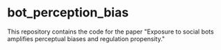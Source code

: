 # bot_perception_bias
This repository contains the code for the paper "Exposure to social bots amplifies perceptual biases and regulation propensity."
